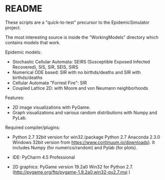 # README #

These scripts are a "quick-to-test" precursor to the EpidemicSimulator project.

The most interesting source is inside the "WorkingModels" directory which contains models that work.

Epidemic models:

* Stochastic Cellular Automata: SEIRS (Susceptible Exposed Infected Recovered), SIS, SIR, SEIS, SIRS
* Numerical ODE based: SIR with no birthds/deaths and SIR with birthds/deaths
* Cellular Automata "Forrest Fire": SIR
* Coupled Lattice 2D: with Moore and von Neumann neighborhoods

Features:

* 2D image visualizations with PyGame.
* Graph visualizations and various random distributions with Numpy and PyLab.

Required compiler/plugins:

* Python 2.7 32bit version for win32.(package Python 2.7 Anaconda 2.3.0  Windows 32bit version from https://www.continuum.io/downloads). It includes Numpy (for numerics/random) and Pylab (for plots).
* IDE: PyCharm 4.5 Professional

* 2D graphics: PyGame version 19.2a0 Win32 for Python 2.7. (http://pygame.org/ftp/pygame-1.9.2a0.win32-py2.7.msi )